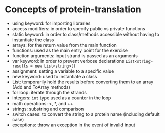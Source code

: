 # Concepts of protein-translation

- using keyword: for importing libraries
- access modifiers: in order to specify public vs private functions
- static keyword: in order to class/methods accessible without having to instantiate the class
- arrays: for the return value from the main function
- functions: used as the main entry point for the exercise
- function arguments: input strand is passed as an arguments
- var keyword: in order to prevent verbose declarations `List<string> results = new List<string>()`
- assignment: setting a variable to a specific value
- new keyword: used to instantiate a class
- List<T>: temporarily hold the results before converting them to an array (Add and ToArray methods)
- for loop: iterate through the strands
- integers: `int` type used as a counter in the loop 
- math operations: <, *, and ++
- strings: substring and comparison
- switch cases: to convert the string to a protein name (including default case)
- exceptions: throw an exception in the event of invalid input

